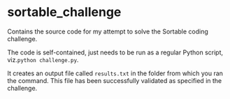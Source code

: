 # sortable_challenge
Contains the source code for my attempt to solve the Sortable coding challenge.

The code is self-contained, just needs to be run as a regular Python script, viz.``python challenge.py``. 

It creates an output file called ``results.txt`` in the folder from which you ran the command. This file has been successfully validated as specified in the challenge.
